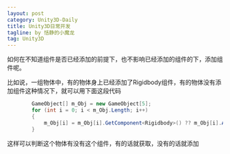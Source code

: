 ```yaml
---
layout: post
category: Unity3D-Daily
title: Unity3D日常开发
tagline: by 恬静的小魔龙
tag: Unity3D
---
```


如何在不知道组件是否已经添加的前提下，也不影响已经添加的组件的下，添加组件呢。

比如说，一组物体中，有的物体身上已经添加了Rigidbody组件，有的物体没有添加组件这种情况下，就可以用下面这段代码



```csharp
		GameObject[] m_Obj = new GameObject[5];
        for (int i = 0; i < m_Obj.Length; i++)
        {
            m_Obj[i] = m_Obj[i].GetComponent<Rigidbody>() ?? m_Obj[i].AddComponent<Rigidbody>();
        }
```
这样可以判断这个物体有没有这个组件，有的话就获取，没有的话就添加

